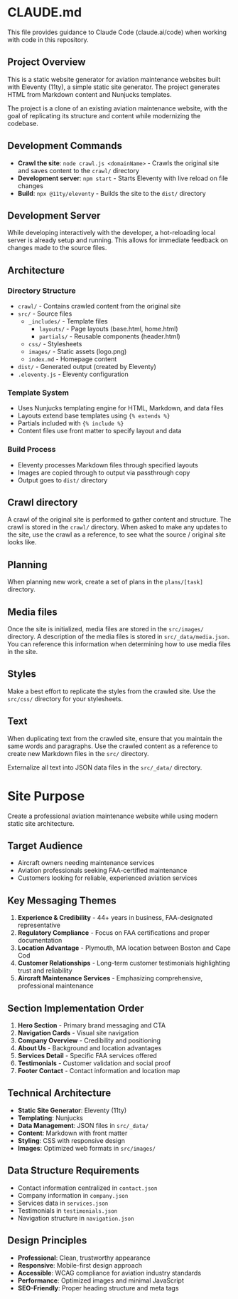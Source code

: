 # CLAUDE.md

This file provides guidance to Claude Code (claude.ai/code) when working with code in this repository.

## Project Overview

This is a static website generator for aviation maintenance websites built with Eleventy (11ty), a simple static site generator. The project generates HTML from Markdown content and Nunjucks templates.

The project is a clone of an existing aviation maintenance website, with the goal of replicating its structure and content while modernizing the codebase.

## Development Commands

- **Crawl the site**: `node crawl.js <domainName>` - Crawls the original site and saves content to the `crawl/` directory
- **Development server**: `npm start` - Starts Eleventy with live reload on file changes
- **Build**: `npx @11ty/eleventy` - Builds the site to the `dist/` directory

## Development Server

While developing interactively with the developer, a hot-reloading local server is already setup and running. This allows for immediate feedback on changes made to the source files.

## Architecture

### Directory Structure

- `crawl/` - Contains crawled content from the original site
- `src/` - Source files
  - `_includes/` - Template files
    - `layouts/` - Page layouts (base.html, home.html)
    - `partials/` - Reusable components (header.html)
  - `css/` - Stylesheets
  - `images/` - Static assets (logo.png)
  - `index.md` - Homepage content
- `dist/` - Generated output (created by Eleventy)
- `.eleventy.js` - Eleventy configuration

### Template System

- Uses Nunjucks templating engine for HTML, Markdown, and data files
- Layouts extend base templates using `{% extends %}`
- Partials included with `{% include %}`
- Content files use front matter to specify layout and data

### Build Process

- Eleventy processes Markdown files through specified layouts
- Images are copied through to output via passthrough copy
- Output goes to `dist/` directory

## Crawl directory

A crawl of the original site is performed to gather content and structure. The crawl is stored in the `crawl/` directory. When asked to make any updates to the site, use the crawl as a reference, to see what the source / original site looks like.

## Planning

When planning new work, create a set of plans in the `plans/[task]` directory.

## Media files

Once the site is initialized, media files are stored in the `src/images/` directory. A description of the media files is stored in `src/_data/media.json`. You can reference this information when determining how to use media files in the site.

## Styles

Make a best effort to replicate the styles from the crawled site. Use the `src/css/` directory for your stylesheets.

## Text

When duplicating text from the crawled site, ensure that you maintain the same words and paragraphs. Use the crawled content as a reference to create new Markdown files in the `src/` directory.

Externalize all text into JSON data files in the `src/_data/` directory.

# Site Purpose

Create a professional aviation maintenance website while using modern static site architecture.

## Target Audience

- Aircraft owners needing maintenance services
- Aviation professionals seeking FAA-certified maintenance
- Customers looking for reliable, experienced aviation services

## Key Messaging Themes

1. **Experience & Credibility** - 44+ years in business, FAA-designated representative
2. **Regulatory Compliance** - Focus on FAA certifications and proper documentation
3. **Location Advantage** - Plymouth, MA location between Boston and Cape Cod
4. **Customer Relationships** - Long-term customer testimonials highlighting trust and reliability
5. **Aircraft Maintenance Services** - Emphasizing comprehensive, professional maintenance

## Section Implementation Order

1. **Hero Section** - Primary brand messaging and CTA
2. **Navigation Cards** - Visual site navigation
3. **Company Overview** - Credibility and positioning
4. **About Us** - Background and location advantages
5. **Services Detail** - Specific FAA services offered
6. **Testimonials** - Customer validation and social proof
7. **Footer Contact** - Contact information and location map

## Technical Architecture

- **Static Site Generator**: Eleventy (11ty)
- **Templating**: Nunjucks
- **Data Management**: JSON files in `src/_data/`
- **Content**: Markdown with front matter
- **Styling**: CSS with responsive design
- **Images**: Optimized web formats in `src/images/`

## Data Structure Requirements

- Contact information centralized in `contact.json`
- Company information in `company.json`
- Services data in `services.json`
- Testimonials in `testimonials.json`
- Navigation structure in `navigation.json`

## Design Principles

- **Professional**: Clean, trustworthy appearance
- **Responsive**: Mobile-first design approach
- **Accessible**: WCAG compliance for aviation industry standards
- **Performance**: Optimized images and minimal JavaScript
- **SEO-Friendly**: Proper heading structure and meta tags

